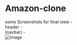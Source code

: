 # Amazon-clone <br>
some Screenshots for final view -<br>
header -<br>
(navbar) - <br>
![image](https://github.com/user-attachments/assets/2e7d86d8-28dd-4559-8079-94dec991330e)



